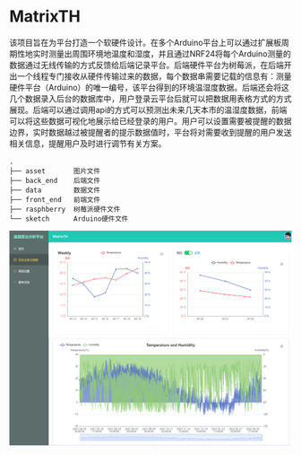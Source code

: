 # MatrixTH

​		  该项目旨在为平台打造一个软硬件设计。在多个Arduino平台上可以通过扩展板周期性地实时测量出周围环境地温度和湿度，并且通过NRF24将每个Arduino测量的数据通过无线传输的方式反馈给后端记录平台。后端硬件平台为树莓派，在后端开出一个线程专门接收从硬件传输过来的数据，每个数据串需要记载的信息有：测量硬件平台（Arduino）的唯一编号，该平台得到的环境温湿度数据。后端还会将这几个数据录入后台的数据库中，用户登录云平台后就可以把数据用表格方式的方式展现。后端可以通过调用api的方式可以预测出未来几天本市的温湿度数据，前端可以将这些数据可视化地展示给已经登录的用户。用户可以设置需要被提醒的数据边界，实时数据越过被提醒者的提示数据值时，平台将对需要收到提醒的用户发送相关信息，提醒用户及时进行调节有关方案。

```
.
├── asset       图片文件
├── back_end    后端文件
├── data        数据文件
├── front_end   前端文件
├── rasphberry  树莓派硬件文件
└── sketch      Arduino硬件文件

```



![image-20220524183356839](./asset/01.png)
